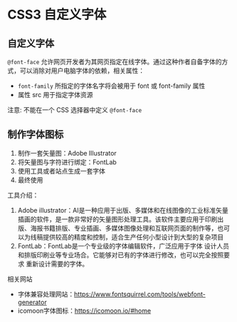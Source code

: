 # CSS3 自定义字体

## 自定义字体

`@font-face` 允许网页开发者为其网页指定在线字体。通过这种作者自备字体的方式，可以消除对用户电脑字体的依赖，相关属性：

- `font-family` 所指定的字体名字将会被用于 font 或 font-family 属性
- 属性 src 用于指定字体资源

注意: 不能在一个 CSS 选择器中定义 `@font-face`

## 制作字体图标

1. 制作一套矢量图：Adobe Illustrator
2. 将矢量图与字符进行绑定：FontLab
3. 使用工具或者站点生成一套字体
4. 最终使用

工具介绍：

1. Adobe illustrator：AI是一种应用于出版、多媒体和在线图像的工业标准矢量插画的软件，是一款非常好的矢量图形处理工具。该软件主要应用于印刷出版、海报书籍排版、专业插画、多媒体图像处理和互联网页面的制作等，也可以为线稿提供较高的精度和控制，适合生产任何小型设计到大型的复杂项目
2. FontLab：FontLab是一个专业级的字体编辑软件，广泛应用于字体 设计人员和排版印刷业等专业场合。它能够对已有的字体进行修改，也可以完全按照要求 重新设计需要的字体。

相关网站

- 字体兼容处理网站：https://www.fontsquirrel.com/tools/webfont-generator
- icomoon字体图标：https://icomoon.io/#home